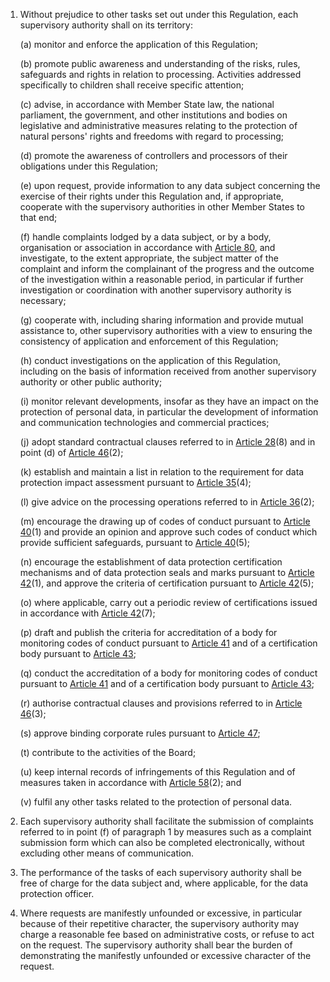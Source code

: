 1. Without prejudice to other tasks set out under this Regulation, each supervisory authority shall on its territory:

    (a) monitor and enforce the application of this Regulation;

    (b) promote public awareness and understanding of the risks, rules, safeguards and rights in relation to processing. Activities addressed specifically to children shall receive specific attention;

    &#40;c) advise, in accordance with Member State law, the national parliament, the government, and other institutions and bodies on legislative and administrative measures relating to the protection of natural persons' rights and freedoms with regard to processing;

    (d) promote the awareness of controllers and processors of their obligations under this Regulation;

    (e) upon request, provide information to any data subject concerning the exercise of their rights under this Regulation and, if appropriate, cooperate with the supervisory authorities in other Member States to that end;

    (f) handle complaints lodged by a data subject, or by a body, organisation or association in accordance with [Article 80](/gdpr/articles/80-representation-data-subjects/), and investigate, to the extent appropriate, the subject matter of the complaint and inform the complainant of the progress and the outcome of the investigation within a reasonable period, in particular if further investigation or coordination with another supervisory authority is necessary;

    (g) cooperate with, including sharing information and provide mutual assistance to, other supervisory authorities with a view to ensuring the consistency of application and enforcement of this Regulation;

    (h) conduct investigations on the application of this Regulation, including on the basis of information received from another supervisory authority or other public authority;

    (i) monitor relevant developments, insofar as they have an impact on the protection of personal data, in particular the development of information and communication technologies and commercial practices;

    (j) adopt standard contractual clauses referred to in [Article 28](/gdpr/articles/28-processor/)(8) and in point (d) of [Article 46](/gdpr/articles/46-transfers-safeguards/)(2);

    (k) establish and maintain a list in relation to the requirement for data protection impact assessment pursuant to [Article 35](/gdpr/articles/35-protection-impact-assessment/)(4);

    (l) give advice on the processing operations referred to in [Article 36](/gdpr/articles/36-prior-consultation/)(2);

    (m) encourage the drawing up of codes of conduct pursuant to [Article 40](/gdpr/articles/40-codes-of-conduct/)(1) and provide an opinion and approve such codes of conduct which provide sufficient safeguards, pursuant to [Article 40](/gdpr/articles/40-codes-of-conduct/)(5);

    (n) encourage the establishment of data protection certification mechanisms and of data protection seals and marks pursuant to [Article 42](/gdpr/articles/42-certification/)(1), and approve the criteria of certification pursuant to [Article 42](/gdpr/articles/42-certification/)(5);

    (o) where applicable, carry out a periodic review of certifications issued in accordance with [Article 42](/gdpr/articles/42-certification/)(7);

    (p) draft and publish the criteria for accreditation of a body for monitoring codes of conduct pursuant to [Article 41](/gdpr/articles/41-monitoring-approved-codes-conduct/) and of a certification body pursuant to [Article 43](/gdpr/articles/43-certification-bodies/);

    (q) conduct the accreditation of a body for monitoring codes of conduct pursuant to [Article 41](/gdpr/articles/41-monitoring-approved-codes-conduct/) and of a certification body pursuant to [Article 43](/gdpr/articles/43-certification-bodies/);

    &#40;r) authorise contractual clauses and provisions referred to in [Article 46](/gdpr/articles/46-transfers-safeguards/)(3);

    (s) approve binding corporate rules pursuant to [Article 47](/gdpr/articles/47-binding-corporate-rules/);

    (t) contribute to the activities of the Board;

    (u) keep internal records of infringements of this Regulation and of measures taken in accordance with [Article 58](/gdpr/articles/58-powers/)(2); and

    (v) fulfil any other tasks related to the protection of personal data.

2. Each supervisory authority shall facilitate the submission of complaints referred to in point (f) of paragraph 1 by measures such as a complaint submission form which can also be completed electronically, without excluding other means of communication.

3. The performance of the tasks of each supervisory authority shall be free of charge for the data subject and, where applicable, for the data protection officer.

4. Where requests are manifestly unfounded or excessive, in particular because of their repetitive character, the supervisory authority may charge a reasonable fee based on administrative costs, or refuse to act on the request. The supervisory authority shall bear the burden of demonstrating the manifestly unfounded or excessive character of the request.
